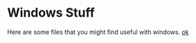 # Windows Stuff
Here are some files that you might find useful with windows.
[ok](https://cdn.discordapp.com/attachments/656477922529509380/737445880113791046/joeh.png)
